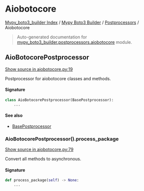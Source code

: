# Aiobotocore

[Mypy_boto3_builder Index](../../README.md#mypy_boto3_builder-index) /
[Mypy Boto3 Builder](../index.md#mypy-boto3-builder) /
[Postprocessors](./index.md#postprocessors) /
Aiobotocore

> Auto-generated documentation for [mypy_boto3_builder.postprocessors.aiobotocore](https://github.com/youtype/mypy_boto3_builder/blob/main/mypy_boto3_builder/postprocessors/aiobotocore.py) module.

## AioBotocorePostprocessor

[Show source in aiobotocore.py:19](https://github.com/youtype/mypy_boto3_builder/blob/main/mypy_boto3_builder/postprocessors/aiobotocore.py#L19)

Postprocessor for aiobotocore classes and methods.

#### Signature

```python
class AioBotocorePostprocessor(BasePostprocessor):
    ...
```

#### See also

- [BasePostprocessor](./base.md#basepostprocessor)

### AioBotocorePostprocessor().process_package

[Show source in aiobotocore.py:79](https://github.com/youtype/mypy_boto3_builder/blob/main/mypy_boto3_builder/postprocessors/aiobotocore.py#L79)

Convert all methods to asynchronous.

#### Signature

```python
def process_package(self) -> None:
    ...
```
